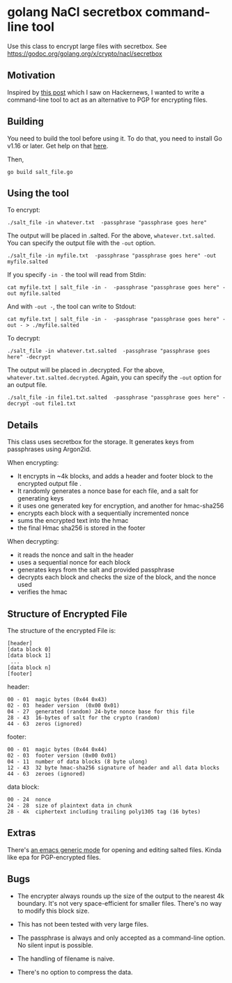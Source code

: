 # golang NaCl secretbox command-line tool

Use this class to encrypt large files with secretbox.
See https://godoc.org/golang.org/x/crypto/nacl/secretbox

## Motivation

Inspired by [this post](https://blog.gtank.cc/modern-alternatives-to-pgp/) which
I saw on Hackernews, I wanted to write a command-line tool to act as an
alternative to PGP for encrypting files.

## Building

You need to build the tool before using it. To do that, you need to install Go v1.16 or later. Get help on that [here](https://go.dev/doc/install).

Then,

```
go build salt_file.go

```

## Using the tool

To encrypt:

```
./salt_file -in whatever.txt  -passphrase "passphrase goes here"

```

The output will be placed in <filename>.salted.  For the above,
`whatever.txt.salted`. You can specify the output file with the `-out` option.

```
./salt_file -in myfile.txt  -passphrase "passphrase goes here" -out myfile.salted

```

If you specify `-in -` the tool will read from Stdin:

```
cat myfile.txt | salt_file -in -  -passphrase "passphrase goes here" -out myfile.salted

```

And with `-out -`, the tool can write to Stdout:

```
cat myfile.txt | salt_file -in -  -passphrase "passphrase goes here" -out - > ./myfile.salted

```


To decrypt:

```
./salt_file -in whatever.txt.salted  -passphrase "passphrase goes here" -decrypt

```

The output will be placed in <filename>.decrypted.  For the above,
`whatever.txt.salted.decrypted`. Again, you can specify the `-out` option for an
output file.

```
./salt_file -in file1.txt.salted  -passphrase "passphrase goes here" -decrypt -out file1.txt

```


## Details

This class uses secretbox for the storage.
It generates keys from passphrases using Argon2id.

When encrypting:

* It encrypts in ~4k blocks, and adds a header and footer block to the encrypted output file .
* It randomly generates a nonce base for each file, and a salt for generating keys
* it uses one generated key for encryption, and another for hmac-sha256
* encrypts each block with a sequentially incremented nonce
* sums the encrypted text into the hmac
* the final Hmac sha256 is stored in the footer

When decrypting:

* it reads the nonce and salt in the header
* uses a sequential nonce for each block
* generates keys from the salt and provided passphrase
* decrypts each block and checks the size of the block, and the nonce used
* verifies the hmac

## Structure of Encrypted File

The structure of the encrypted File is:

    [header]
    [data block 0]
    [data block 1]
     ...
    [data block n]
    [footer]

header:

    00 - 01  magic bytes (0x44 0x43)
    02 - 03  header version  (0x00 0x01)
    04 - 27  generated (random) 24-byte nonce base for this file
    28 - 43  16-bytes of salt for the crypto (random)
    44 - 63  zeros (ignored)

footer:

    00 - 01  magic bytes (0x44 0x44)
    02 - 03  footer version (0x00 0x01)
    04 - 11  number of data blocks (8 byte ulong)
    12 - 43  32 byte hmac-sha256 signature of header and all data blocks
    44 - 63  zeroes (ignored)

data block:

    00 - 24  nonce
    24 - 28  size of plaintext data in chunk
    28 - 4k  ciphertext including trailing poly1305 tag (16 bytes)


## Extras

There's [an emacs generic mode](./salted.el) for opening and editing salted files.
Kinda like epa for PGP-encrypted files.

## Bugs

* The encrypter always rounds up the size of the output to the nearest 4k
  boundary. It's not very space-efficient for smaller files. There's no way
  to modify this block size.

* This has not been tested with very large files.

* The passphrase is always and only accepted as a command-line option. No
  silent input is possible.

* The handling of filename is naive.

* There's no option to compress the data.
